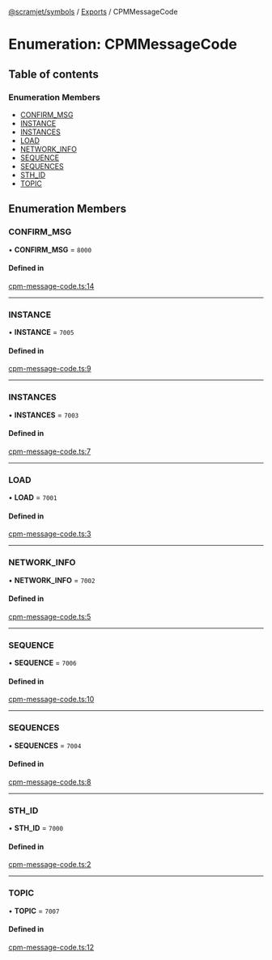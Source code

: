 [@scramjet/symbols](../README.md) / [Exports](../modules.md) / CPMMessageCode

# Enumeration: CPMMessageCode

## Table of contents

### Enumeration Members

- [CONFIRM\_MSG](CPMMessageCode.md#confirm_msg)
- [INSTANCE](CPMMessageCode.md#instance)
- [INSTANCES](CPMMessageCode.md#instances)
- [LOAD](CPMMessageCode.md#load)
- [NETWORK\_INFO](CPMMessageCode.md#network_info)
- [SEQUENCE](CPMMessageCode.md#sequence)
- [SEQUENCES](CPMMessageCode.md#sequences)
- [STH\_ID](CPMMessageCode.md#sth_id)
- [TOPIC](CPMMessageCode.md#topic)

## Enumeration Members

### CONFIRM\_MSG

• **CONFIRM\_MSG** = ``8000``

#### Defined in

[cpm-message-code.ts:14](https://github.com/scramjetorg/transform-hub/blob/HEAD/packages/symbols/src/cpm-message-code.ts#L14)

___

### INSTANCE

• **INSTANCE** = ``7005``

#### Defined in

[cpm-message-code.ts:9](https://github.com/scramjetorg/transform-hub/blob/HEAD/packages/symbols/src/cpm-message-code.ts#L9)

___

### INSTANCES

• **INSTANCES** = ``7003``

#### Defined in

[cpm-message-code.ts:7](https://github.com/scramjetorg/transform-hub/blob/HEAD/packages/symbols/src/cpm-message-code.ts#L7)

___

### LOAD

• **LOAD** = ``7001``

#### Defined in

[cpm-message-code.ts:3](https://github.com/scramjetorg/transform-hub/blob/HEAD/packages/symbols/src/cpm-message-code.ts#L3)

___

### NETWORK\_INFO

• **NETWORK\_INFO** = ``7002``

#### Defined in

[cpm-message-code.ts:5](https://github.com/scramjetorg/transform-hub/blob/HEAD/packages/symbols/src/cpm-message-code.ts#L5)

___

### SEQUENCE

• **SEQUENCE** = ``7006``

#### Defined in

[cpm-message-code.ts:10](https://github.com/scramjetorg/transform-hub/blob/HEAD/packages/symbols/src/cpm-message-code.ts#L10)

___

### SEQUENCES

• **SEQUENCES** = ``7004``

#### Defined in

[cpm-message-code.ts:8](https://github.com/scramjetorg/transform-hub/blob/HEAD/packages/symbols/src/cpm-message-code.ts#L8)

___

### STH\_ID

• **STH\_ID** = ``7000``

#### Defined in

[cpm-message-code.ts:2](https://github.com/scramjetorg/transform-hub/blob/HEAD/packages/symbols/src/cpm-message-code.ts#L2)

___

### TOPIC

• **TOPIC** = ``7007``

#### Defined in

[cpm-message-code.ts:12](https://github.com/scramjetorg/transform-hub/blob/HEAD/packages/symbols/src/cpm-message-code.ts#L12)
